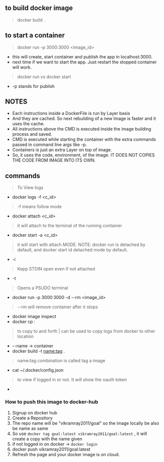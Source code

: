## to build docker image
> docker build .

## to start a container 
> docker run -p 3000:3000 <image_id>
- this will create, start container and publish the app in localhost:3000.
- next time if we want to start the app. Just restart the stopped container will work.

> docker run vs docker start

- -p stands for publish 

## NOTES
- Each instructions inside a DockerFile is run by Layer basis
- And they are cached. So next rebuilding of a new Image is faster and it uses the cache.
- All instructions above the CMD is executed inside the image building process and saved.
- CMD is executed while starting the container with the extra commands passed in command line args like -p.
- Containers is just an extra Layer on top of image. 
- So, it uses the code, environment, of the image. IT DOES NOT COPIES THE CODE FROM IMAGE INTO ITS OWN.

## commands
> To View logs
- docker logs -f <c_id>
> -f means follow mode
- docker attach <c_id>
> it will attach to the terminal of the running container
- docker start -a <c_id>
> it will start with attach MODE. NOTE: docker run is detached by default, and docker start id detached mode by default. 
- -i
> Kepp STDIN open even if not attached
- -t
> Opens a PSUDO terminal
- docker run -p 3000:3000 -d --rm <image_id>
> --rm will remove container after it stops
- docker image inspect
- docker cp <source path> <container>:<path>
> to copy to and forth | can be used to copy logs from docker to other location
- --name -> container
- docker build -t <name:tag> .
> name:tag combination is called tag a image
- cat ~/.docker/config.json
> to view if logged in or not. It will show the oauth token
- 

### How to push this image to docker-hub
1. Signup on docker hub
2. Create a Repository
3. The repo name will be "vikramray2011/goal" so the image locally be also be name as same
4. So use `docker tag goal:latest vikramray2011/goal:latest` , it will create a copy with the name given
5. if not logged in on docker -> `docker login`
6. docker push vikramray2011/goal:latest
7. Refresh the page and your docker image is on cloud.